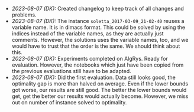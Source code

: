 * *2023-08-07 (DK):* Created changelog to keep track of all changes and problems.
* *2023-08-07 (DK):* The instance `soletta_2017-03-09_21-02-40` reuses a variable name. It is in dimacs format. This could be solved by using the indices instead of the variable names, as they are actually just comments. However, the solutions uses the variable names, too, and we would have to trust that the order is the same. We should think about this.
* *2023-08-07 (DK):* Experiments completed on AlgRys. Ready for evaluation. However, the notebooks which just have been copied from the previous evaluations still have to be adapted.
* *2023-08-07 (DK):* Did the first evaluation. Data still looks good, the optimality gap is more than halved on average. Even if the lower bounds got worse, our results are still good. The better the lower bounds would get, get the better our results would actually become. However, we miss out on number of instance solved to optimality.
